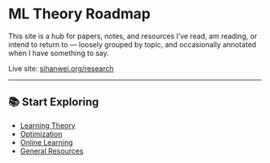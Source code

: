 # ML Theory Roadmap

This site is a hub for papers, notes, and resources I’ve read, am reading, or intend to return to — loosely grouped by topic, and occasionally annotated when I have something to say.

Live site: [sihanwei.org/research](https://sihanwei.org/research)

---

## 📚 Start Exploring

- [Learning Theory](learning-theory.md)
- [Optimization](optimization.md)
- [Online Learning](online-learning.md)
- [General Resources](resources.md)